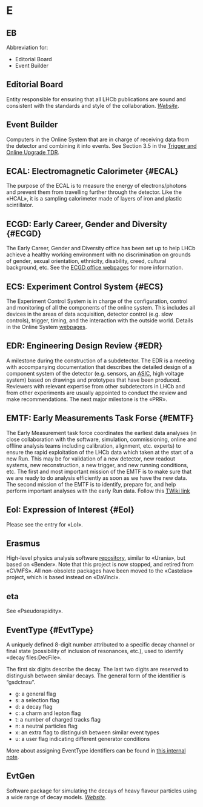 # E

## EB

Abbreviation for:

 * Editorial Board
 * Event Builder

## Editorial Board

Entity responsible for ensuring that all LHCb publications are sound and consistent with the standards and style of the collaboration.
[_Website_](http://lhcb.web.cern.ch/lhcb/lhcb_page/collaboration/organization/editorial_board/default.html).

## Event Builder

Computers in the Online System that are in charge of receiving data from the detector and combining it into events.
See Section 3.5 in the [Trigger and Online Upgrade TDR](https://cds.cern.ch/record/1701361).

## ECAL: Electromagnetic Calorimeter {#ECAL}

The purpose of the ECAL is to measure the energy of electrons/photons and prevent them from travelling further through the detector.
Like the «HCAL», it is a sampling calorimeter made of layers of iron and plastic scintillator.

## ECGD: Early Career, Gender and Diversity {#ECGD}

The Early Career, Gender and Diversity office has been set up to help LHCb achieve a healthy working environment
with no discrimination on grounds of gender, sexual orientation, ethnicity, disability, creed, cultural background, etc.
See the [ECGD office webpages](http://lhcb.web.cern.ch/lhcb/ECGD_Office/ECGD-intro.html) for more information.

## ECS: Experiment Control System {#ECS}

The Experiment Control System is in charge of the configuration, control and monitoring of all the components of the online system.
This includes all devices in the areas of data acquisition, detector control (e.g. slow controls), trigger, timing,
and the interaction with the outside world.
Details in the Online System [webpages](http://lhcb-online.web.cern.ch/lhcb-online/ecs/default.htm).

## EDR: Engineering Design Review {#EDR}

A milestone during the construction of a subdetector.
The EDR is a meeting with accompanying documentation that describes the detailed design of a component system of the detector
(e.g. sensors, an [ASIC](https://en.wikipedia.org/wiki/Application-specific_integrated_circuit), high voltage system)
based on drawings and prototypes that have been produced.
Reviewers with relevant expertise from other subdetectors in LHCb and from other experiments
are usually appointed to conduct the review and make recommendations. The next major milestone is the «PRR».

## EMTF: Early Measurements Task Forse {#EMTF}

The Early Measurement task force coordinates the earliest data analyses (in close collaboration with the software, simulation, commissioning, online and offline analysis teams including calibration, alignment, etc. experts) to ensure the rapid exploitation of the LHCb data which taken at the start of a new Run. This may be for validation of a new detector, new readout systems, new reconstruction, a new trigger, and new running conditions, etc. 
The first and most important mission of the EMTF is to make sure that we are ready to do analysis efficiently as soon as we have the new data.
The second mission of the EMTF is to identify, prepare for, and help perform important analyses with the early Run data. Follow this [TWiki link]( https://twiki.cern.ch/twiki/bin/viewauth/LHCbPhysics/EarlyMeasurementsRun3)

## EoI: Expression of Interest {#EoI}

Please see the entry for «LoI».

## Erasmus

High-level physics analysis software [repository](https://gitlab.cern.ch/lhcb/Erasmus), similar to «Urania», but based on «Bender». Note that this project is now stopped, and retired from «CVMFS». All non-obsolete packages have been moved to the «Castelao» project, which is based instead on «DaVinci».

## eta

See «Pseudorapidity».

## EventType {#EvtType}

A uniquely defined 8-digit number attributed to a specific decay channel or final state (possibility of inclusion of resonances, etc.), used to identify «decay files:DecFile».

The first six digits describe the decay. The last two digits are reserved to distinguish between similar decays. The general form of the identifier is “gsdctnxu”.

* g: a general flag
* s: a selection flag
* d: a decay flag
* c: a charm and lepton flag
* t: a number of charged tracks flag
* n: a neutral particles flag
* x: an extra flag to distinguish between similar event types
* u: a user flag indicating different generator conditions

More about assigning EventType identifiers can be found in [this internal note](https://cds.cern.ch/record/855452/files/lhcb-2005-034.pdf).

## EvtGen

Software package for simulating the decays of heavy flavour particles using a wide range of decay models.
[_Website_](https://evtgen.hepforge.org).
